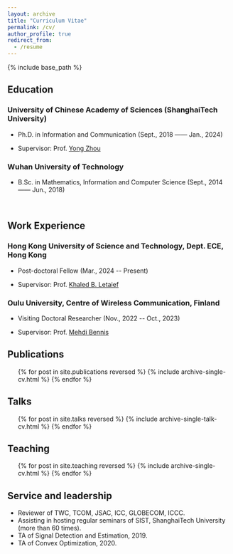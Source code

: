 ```yaml
---
layout: archive
title: "Curriculum Vitae"
permalink: /cv/
author_profile: true
redirect_from:
  - /resume
---
```


{% include base_path %}

## Education

### University of Chinese Academy of Sciences (ShanghaiTech University)

- Ph.D. in Information and Communication (Sept., 2018 —— Jan., 2024)

- Supervisor: Prof. [Yong Zhou](https://faculty.sist.shanghaitech.edu.cn/faculty/zhouyong/index.html)
  
### Wuhan University of Technology

- B.Sc. in Mathematics, Information and Computer Science  (Sept., 2014 —— Jun., 2018)

</br>

## Work Experience

### Hong Kong University of Science and Technology, Dept. ECE, Hong Kong

- Post-doctoral Fellow (Mar., 2024 -- Present)

- Supervisor: Prof. [Khaled B. Letaief](https://facultyprofiles.hkust.edu.hk/profiles.php?profile=khaled-ben-letaief-eekhaled)

### Oulu University, Centre of Wireless Communication, Finland

- Visiting Doctoral Researcher (Nov., 2022 -- Oct., 2023)

- Supervisor: Prof. [Mehdi Bennis](https://sites.google.com/view/dr-mehdi-bennis/home)

## Publications

  <ul>{% for post in site.publications reversed %}
    {% include archive-single-cv.html %}
  {% endfor %}</ul>
  
## Talks

  <ul>{% for post in site.talks reversed %}
    {% include archive-single-talk-cv.html  %}
  {% endfor %}</ul>
  
## Teaching

  <ul>{% for post in site.teaching reversed %}
    {% include archive-single-cv.html %}
  {% endfor %}</ul>
  
## Service and leadership

- Reviewer of TWC, TCOM, JSAC, ICC, GLOBECOM, ICCC.
- Assisting in hosting regular seminars of SIST, ShanghaiTech University (more than 60 times).
- TA of Signal Detection and Estimation, 2019.
- TA of Convex Optimization, 2020.
